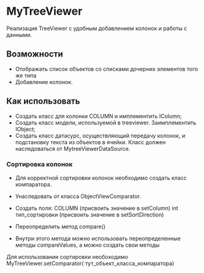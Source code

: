 # MyTreeViewer

Реализация TreeViewer с удобным добавлением колонок и работы с данными.

## Возможности

* Отображать список объектов со списками дочерних элементов того же типа
* Добавление колонок.

## Как использовать

* Создать класс для колонки COLUMN и имплементить IColumn;
* Создать класс модели, используемой в treeviewer. Заимплементить IObject;
* Создать класс датасурс, осуществляющий передачу колонок, и подстановку
текста из объектов в ячейки. Класс должен наследоваться от MytreeViewerDataSource.
### Сортировка колонок
* Для корректной сортировки колонок необходимо создать класс компаратора.
* Унаследовать от класса ObjectViewComparator.
* Создать поля:
 COLUMN (присвоить значение в setColumn)
 int тип_сортировки (присвоить значение в setSortDirection)

* Переопределить метод compare()
* Внутри этого метода можно использовать переопределенные методы
compareValues, а можно создать свои методы

Для использовании сортировки необоходимо MyTreeViewer.setComparator( тут_объект_класса_компаратора)
